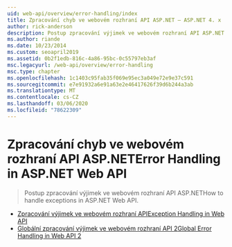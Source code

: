 ```yaml
---
uid: web-api/overview/error-handling/index
title: Zpracování chyb ve webovém rozhraní API ASP.NET – ASP.NET 4. x
author: rick-anderson
description: Postup zpracování výjimek ve webovém rozhraní API ASP.NET
ms.author: riande
ms.date: 10/23/2014
ms.custom: seoapril2019
ms.assetid: 0b2f1edb-816c-4a86-95bc-0c55797eb3af
msc.legacyurl: /web-api/overview/error-handling
msc.type: chapter
ms.openlocfilehash: 1c1403c95fab35f069e95ec3a049e72e9e37c591
ms.sourcegitcommit: e7e91932a6e91a63e2e46417626f39d6b244a3ab
ms.translationtype: MT
ms.contentlocale: cs-CZ
ms.lasthandoff: 03/06/2020
ms.locfileid: "78622309"
---
```

# <a name="error-handling-in-aspnet-web-api"></a><span data-ttu-id="ed013-103">Zpracování chyb ve webovém rozhraní API ASP.NET</span><span class="sxs-lookup"><span data-stu-id="ed013-103">Error Handling in ASP.NET Web API</span></span>

> <span data-ttu-id="ed013-104">Postup zpracování výjimek ve webovém rozhraní API ASP.NET</span><span class="sxs-lookup"><span data-stu-id="ed013-104">How to handle exceptions in ASP.NET Web API.</span></span>

- [<span data-ttu-id="ed013-105">Zpracování výjimek ve webovém rozhraní API</span><span class="sxs-lookup"><span data-stu-id="ed013-105">Exception Handling in Web API</span></span>](exception-handling.md)
- [<span data-ttu-id="ed013-106">Globální zpracování výjimek ve webovém rozhraní API 2</span><span class="sxs-lookup"><span data-stu-id="ed013-106">Global Error Handling in Web API 2</span></span>](web-api-global-error-handling.md)
